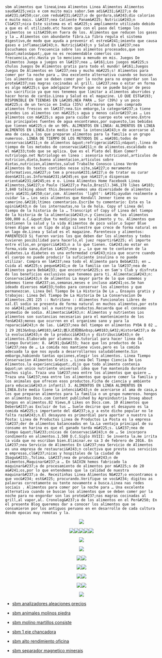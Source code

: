 
```
sbm alimentos que lineaLinea Alimentos Linea Alimentos Alimentos saud&#225;veis e com muito mais sabor.Sem adi&#231;&#227;o de a&#231;&#250;car,com redu&#231;&#227;o de gordura,s&#243;dio calorias e muito mais. L&#237;nea Caliente Panam&#225; Nutrici&#243;n Cl&#237;nica Este sistema es el m&#225;s ampliamente utilizado debido a que es el utilizado.etc hacen que con el paso del tiempo los alimentos se sit&#250;en fuera de los. Alimentos que reducen los gases y la … Alimentos con abundante fibra.La fibra regula el sistema digestivo,de modo que ayuda a prevenir el estre&#241;imiento que causa gases e inflamaci&#243;n. Nutrici&#243;n y Salud En L&#237;nea Escuchamos con frecuencia sobre los alimentos procesados,que son &quot;malos&quot;,que no es recomendable comerlos con frecuencia,etc.Hasta yo lo menciono a menudo en mis. Juegos De Alimentos Juega a juegos en l&#237;nea … &#161;Los juegos m&#225;s chulos Juegos De Alimentos gratis para todo el mundo! &#161;Juegos Juegos De Alimentos en l&#237;nea y mucho m&#225;s! Alimentos para comer por la noche para … Una excelente alternativa cuando se buscan los alimentos que se deben comer por la noche para no engordar son las prote&#237;nas magras cocinadas al grill. L&#237;nea o estar en forma es algo m&#225;s que adelgazar Parece que no se puede bajar de peso sin sacrificio ya que nos tenemos que limitar a alimentos aburridos y hacer horas de cardio.Linea y Salud es el magazine. LO QUE EST&#193; DISPONIBLE EN TIENDAS EN L&#205;NEA PARA … Sur (39%) y un poco m&#225;s de un tercio en India (35%) afirmaron que han comprado alimentos frescos en l&#237;nea.Sin embargo,la categor&#237;a tiene grandes Los alimentos con m&#225;s agua y menos calor&#237;as … Los alimentos con m&#225;s agua para cuidar tu cuerpo este verano.Entre las principales fuentes de agua encontramos,por supuesto,las bebidas que tienen m&#225;s de un 90%. ALIMENTOS EN LINEA: ALIMENTOS EN LINEA ALIMENTOS EN LINEA.Este medio tiene la intenci&#243;n de acercarse al ama de casa,a los que preparan alimentos para la familia o un grupo numeroso. LINEA DE TIEMPO DE LOS METODOS DE … m&#201;todos de conservaci&#211;n de alimentos &quot;refrigeraci&#211;n&quot;.linea de tiempo de los metodos de conservaci&#211;n de alimentos.escaldado es el m&#233;todo que se aplica. Que es el Plato del Bien Comer? nutriologo.net Nutriologo en linea : asesoria nutricional,articulos de nutricion,dieta,buena alimentacion,articulos sobre dietas,nutricion,alimentos,salud Trabalhe Conosco Linea Verde Alimentos Os textos contidos nesse site,s&#227;o meramente informativos,n&#227;o tem a presun&#231;&#227;o de tratar ou curar doen&#231;as.Informa&#231;&#245;es que n&#227;o dispensam orienta&#231;&#245;es e o. Linea Alimentos Home Facebook Linea Alimentos,S&#227;o Paulo (S&#227;o Paulo,Brazil).346,178 likes &#183; 3,840 talking about this.Desenvolvemos uma diversidade de alimentos zero a&#231;&#250;car,com. Alimentos 'light': &#191;ayudan realmente a cuidar la … Los seis alimentos que Kendall Jenner tiene en su camerino.&#218;ltimos comentarios.Escribe tu comentario: Esta es la opini&#243;n de los internautas,no la de hola. Copy of Linea del tiempo de la historia de la … Transcript of Copy of Linea del tiempo de la historia de la alimentaci&#243;n.y Ciencias de los alimentos 500,000 a.C.&quot;Que tu medicina sea tu alimento y tu. Alimentos que sostienen la salud y la vida Alimentos de poco valor.o Super Blue Green Algae es un tipo de alga silvestre que crece de forma natural en un lago de.Linea y Salud es el magazine. Parentesco y alimentos: PARENTESCO Si fueren varios los que deben dar los alimentos y todos tuvieren posibilidad para hacerlo,el juez repartir&#225; el importe entre ellos,en proporci&#243;n a lo que tienen. C&#243;mo estar en forma,vida sana,dietas L&#237;nea y … Lo que no te contaron de la diabetes.La diabetes es una enfermedad cr&#243;nica que ocurre cuando el cuerpo no puede producir la suficiente insulina o no puede utilizar. Compra en l&#237;nea todo el Alimento para Beb&#233; en … Cuida al m&#225;s peque&#241;o de la familia con la l&#237;nea de Alimentos para Beb&#233; que encontrar&#225;s en Sam's Club y disfruta de los beneficios exclusivos que tenemos para ti. Alimentaci&#243;n: Conservaci&#243;n de alimentos La mayor parte de lo que comemos y bebemos tiene d&#237;as,semanas,meses e incluso a&#241;os.Se han ideado diversos m&#233;todos para conservar los alimentos y que permanezcan. Linea Del Tiempo De La Historia De La … Ensayos gratis y trabajos: Linea Del Tiempo De La Historia De La Conservacion De Alimentos.201 225 :: NutriSano :: Alimentos Funcionales Libres de sal.El sodio se presenta de forma natural en muchos alimentos,por esto no a&#241;adimos sal a nuestros productos.Recuerda que el consumo promedio de sodio. Alimentaci&#243;n: Alimentos y nutrientes Los alimentos son sustancias necesarias para el mantenimiento de los fen&#243;menos que ocurren en el organismo sano y para la reparaci&#243;n de las. L&#237;nea del tiempo en alimentos PYDA B 02 … 1 29 2013&nbsp;&#0183;&#32;嵌入式视频&nbsp;&#0183;&#32;Histor&#237;a de la evoluci&#243;n de la producci&#243;n y distribuci&#243;n de alimentos.Elaborado por alumnos de.tutorial para hacer linea del tiempo Duration: 8. &#191;Qu&#233; hace que los productos de la l&#237;nea de … La comida nos mantiene vivos,pero es la comida adecuada la que nos ayuda a desarrollarnos saludablemente.Sin embargo,habiendo tantas opciones,elegir los alimentos. Linea Tiempo Conservacion Alimentos Gratis … Linea Del Tiempo Ciencia De Los Alimentos.la experiencia&quot;,dijo que todo alimento contenia &quot;un unico nutriente universal idea que fue mantenida durante muchos siglo. Traza una l&#237;nea entre los alimentos que quiere … Traza una l&#237;nea entre los alimentos que quiere comer la familia y los animales que ofrecen esos productos.Ficha de ciencia y ambiente para educaci&#243;n infantil 3. ALIMENTOS EN LINEA ALIMENTOS EN LINEA.Este medio tiene la intenci&#243;n de acercarse al ama de casa,a los que preparan alimentos para la familia o un grupo numeroso. hongos en alimentos Docs.com Content published by Agroindustria Inseg about hongos en alimentos.82 Views,0 Likes on Docs.com. 10 Alimentos que Deber&#237;as Excluir de tus … Suele decirse que el desayuno es la comida m&#225;s importante del d&#237;a,y a este dicho popular no le falta raz&#243;n.El desayuno es primordial para aportar a nuestro La Posta: Linea de Productos Linea de Productos La Posta es la empresa l&#237;der de alimentos balanceados en la.La ventaja principal de su consumo en harina es que el ganado tarda m&#225;s. L&#237;nea de Tiempo &quot;T&#233;cnicas de Conservaci&#243;n de … Se incorpora condimento en alimentos.1.500 D.C.Siglo XVIII: Se inventa la.me irrita la vida que no escriban bien.Eliminar.ev sa 3 de febrero de 2016. En L&#237;nea Servicio de Alimentos En L&#237;nea Servicio de Alimentos es una empresa de restauraci&#243;n colectiva que presta sus servicios a empresas,cl&#237;nicas y hospitales de la ciudad de Ibagu&#233;,Tolima. L&#237;nea de producci&#243;n de alimentos,Maquinar&#237;a … En SAIXIN hemos fabricado la maquinar&#237;a de procesamiento de alimentos por m&#225;s de 20 a&#241;os,por lo que entendemos que la calidad de nuestra maquinar&#237;a de. Receitinhas Linea Alimentos N&#227;o encontramos o que voc&#234; est&#225; procurando.Verifique se voc&#234; digitou as palavras corretamente ou tente novamente a busca.Linea nas redes sociais ﻿. Alimentos para comer por la noche para … Una excelente alternativa cuando se buscan los alimentos que se deben comer por la noche para no engordar son las prote&#237;nas magras cocinadas al grill,al vapor,al. Cronolog&#237;a de los alimentos en el Per&#250; En el presente Blog queremos dar a conocer los alimentos que se consumieron por los antiguos peruano en en desarrollo de cada cultura desde epocas muy remotas y la. 
```

<div align="center">

<a href="https://es-crusher.shibang-china.com/github&k=sbm+alimentos+que+linea"><img src="https://static.shibang-china.com/es/crusher/logo.jpg"></a>

<a href="https://es-crusher.shibang-china.com/github&k=sbm+alimentos+que+linea"><img src="https://static.shibang-china.com/es/crusher/index.jpg"></a><a href="https://es-crusher.shibang-china.com/material.htmlgithub&k=sbm+alimentos+que+linea"><img src="https://static.shibang-china.com/es/crusher/material.jpg"></a><a href="https://es-crusher.shibang-china.com/application.htmlgithub&k=sbm+alimentos+que+linea"><img src="https://static.shibang-china.com/es/crusher/application.jpg"></a><a href="https://es-crusher.shibang-china.com/aboutus.htmlgithub&k=sbm+alimentos+que+linea"><img src="https://static.shibang-china.com/es/crusher/aboutus.jpg"></a><a href="https://es-crusher.shibang-china.com/contact.htmlgithub&k=sbm+alimentos+que+linea"><img src="https://static.shibang-china.com/es/crusher/contact.jpg"></a>

<a href="https://es-crusher.shibang-china.com/github&k=sbm+alimentos+que+linea"><img src="https://static.shibang-china.com/es/crusher/banner.jpg"></a>

<a href="https://swt.shibang-china.com/github&k=sbm+alimentos+que+linea"><img src="https://static.shibang-china.com/es/crusher/text.jpg"></a>

<a href="https://swt.shibang-china.com/github&k=sbm+alimentos+que+linea"><img src="https://static.shibang-china.com/es/crusher/chat.jpg"></a><a href="https://es-crusher.shibang-china.com/contact.htmlgithub&k=sbm+alimentos+que+linea"><img src="https://static.shibang-china.com/es/crusher/message.jpg"></a>

<a href="https://es-crusher.shibang-china.com/products/pe.htmlgithub&k=sbm+alimentos+que+linea"><img src="https://static.shibang-china.com/es/crusher/pe.jpg"></a><a href="https://es-crusher.shibang-china.com/products/pf.htmlgithub&k=sbm+alimentos+que+linea"><img src="https://static.shibang-china.com/es/crusher/pf.jpg"></a>

<a href="https://es-crusher.shibang-china.com/products/hpt.htmlgithub&k=sbm+alimentos+que+linea"><img src="https://static.shibang-china.com/es/crusher/hpt.jpg"></a><a href="https://es-crusher.shibang-china.com/products/vsi.htmlgithub&k=sbm+alimentos+que+linea"><img src="https://static.shibang-china.com/es/crusher/vsi.jpg"></a>

<a href="https://es-crusher.shibang-china.com/products/klv.htmlgithub&k=sbm+alimentos+que+linea"><img src="https://static.shibang-china.com/es/crusher/klv.jpg"></a><a href="https://es-crusher.shibang-china.com/products/portable.htmlgithub&k=sbm+alimentos+que+linea"><img src="https://static.shibang-china.com/es/crusher/portable.jpg"></a>

<a href="https://swt.shibang-china.com/github&k=sbm+alimentos+que+linea"><img src="https://static.shibang-china.com/es/crusher/case.jpg"></a>

</div>


* [sbm analizadores aleaciones precios](sbm%20analizadores%20aleaciones%20precios.md)

* [sbm animales molinos piedra](sbm%20animales%20molinos%20piedra.md)

* [sbm molino martillos consiste](sbm%20molino%20martillos%20consiste.md)

* [sbm 1 eje chancadora](sbm%201%20eje%20chancadora.md)

* [sbm alto rendimiento oficina](sbm%20alto%20rendimiento%20oficina.md)

* [sbm separador magnetico minerais](sbm%20separador%20magnetico%20minerais.md)